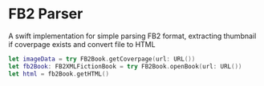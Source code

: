 # FB2 Parser

A swift implementation for simple parsing FB2 format, extracting thumbnail if coverpage exists and convert file to HTML

```swift
let imageData = try FB2Book.getCoverpage(url: URL())
let fb2Book: FB2XMLFictionBook = try FB2Book.openBook(url: URL())
let html = fb2Book.getHTML()
```
